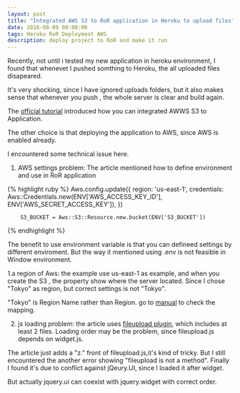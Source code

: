 ```yaml
---
layout: post
title: "Integrated AWS S3 to RoR application in Heroku to upload files"
date: 2016-08-09 00:00:00
tags: Heroku RoR Deployment AWS 
description: deploy project to RoR and make it run
---
```


Recently, not until i tested my new application in heroku environment, I found that whenevet I pushed somthing to Heroku, the all uploaded files disapeared. 

It's very shocking, since I have ignored uploads folders, but it also makes sense that whenever you push , the whole server is clear and build again.

The [official tutorial](https://devcenter.heroku.com/articles/direct-to-s3-image-uploads-in-rails) introduced how you can integrated AWWS S3 to Application. 

The other choice is that deploying the application to AWS, since AWS is enabled already. 


I encountered some technical issue here.

1. AWS settings problem: The article mentioned how to define environment and use in RoR application

{% highlight ruby %}
    Aws.config.update({
        region: 'us-east-1',
        credentials: Aws::Credentials.new(ENV['AWS_ACCESS_KEY_ID'], ENV['AWS_SECRET_ACCESS_KEY']),
        })

        S3_BUCKET = Aws::S3::Resource.new.bucket(ENV['S3_BUCKET'])
{% endhighlight %}

The benefit to use environment variable is that you can defineed settings by different enviroment. But the way it mentioned using .env is not feasible in Window environment.

1.a region of Aws: the example use us-east-1 as example, and when you create the S3 , the property show where the server located. Since I chose "Tokyo" as region, but correct settings is not "Tokyo".

"Tokyo" is Region Name rather than Region. go to [manual](http://docs.aws.amazon.com/general/latest/gr/rande.html) to check the mapping.

2. js loading problem: the article uses [fileupload plugin](http://blueimp.github.io/jQuery-File-Upload/), which includes at least 2 files. Loading order may be the problem, since fileupload.js depends on widget.js.

The article just adds a "z." front of fileupload.js,it's kind of tricky. But I still encountered the another error showing "fileupload is not a method". Finally I found it's due to conflict against jQeury.UI, since I loaded it after widget.

But actually jquery.ui can coexist with jquery.widget with correct order.





